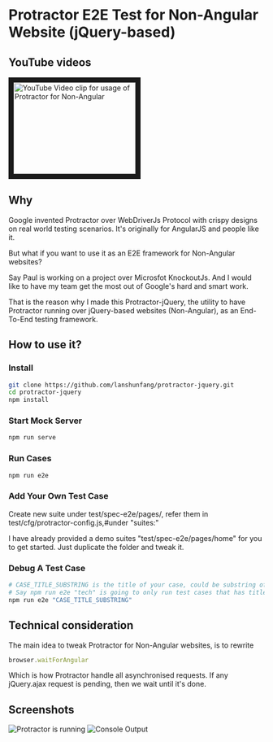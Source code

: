 # Protractor E2E Test for Non-Angular Website (jQuery-based)

## YouTube videos

<a href="http://www.youtube.com/watch?feature=player_embedded&v=Zhp6vUWyQ0g" target="_blank"><img src="http://img.youtube.com/vi/Zhp6vUWyQ0g/0.jpg" alt="YouTube Video clip for usage of Protractor for Non-Angular" width="240" height="180" border="10" /></a>

## Why

Google invented Protractor over WebDriverJs Protocol with crispy designs on real world testing scenarios. It's originally for AngularJS and people like it.

But what if you want to use it as an E2E framework for Non-Angular websites? 

Say Paul is working on a project over Microsfot KnockoutJs. And I would like to have my team get the most out of Google's hard and smart work.

That is the reason why I made this Protractor-jQuery, the utility to have Protractor running over jQuery-based websites (Non-Angular), as an End-To-End testing framework.

## How to use it?

### Install
```bash
git clone https://github.com/lanshunfang/protractor-jquery.git
cd protractor-jquery
npm install
```

### Start Mock Server
```bash
npm run serve
```

### Run Cases
```bash
npm run e2e
```

### Add Your Own Test Case
Create new suite under test/spec-e2e/pages/, refer them in test/cfg/protractor-config.js,#under "suites:"

I have already provided a demo suites "test/spec-e2e/pages/home" for you to get started. Just duplicate the folder and tweak it.

### Debug A Test Case
```bash
# CASE_TITLE_SUBSTRING is the title of your case, could be substring of your case.
# Say npm run e2e "tech" is going to only run test cases that has title including string "tech"
npm run e2e "CASE_TITLE_SUBSTRING"
```

## Technical consideration

The main idea to tweak Protractor for Non-Angular websites, is to rewrite
```javascript
browser.waitForAngular
```
Which is how Protractor handle all asynchronised requests. If any jQuery.ajax request is pending, then we wait until it's done.

## Screenshots

![Protractor is running](https://raw.githubusercontent.com/lanshunfang/protractor-jquery/master/test/demo-screenshots/protractor-is-running.png "Protractor is running")
![Console Output](https://raw.githubusercontent.com/lanshunfang/protractor-jquery/master/test/demo-screenshots/console-output.png "Console Output")
